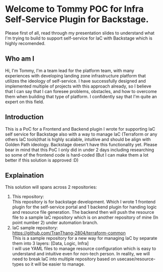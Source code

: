 # Welcome to Tommy POC for Infra Self-Service Plugin for Backstage.

Please first of all, read through my presentation slides to understand what I'm trying to build to support self-service for IaC with Backstage which is highly
recomended.

## Who am I
Hi, I'm Tommy, I'm a team lead for the platform team, with many experiences with developing landing zone infrastructure platform that utilizes the ideology of
self-service. I have successfully designed and implemented multiple of projects with this approach already, so I believe that I can say that I can foresee problems,
obstacles, and how to overcome them when building that type of platform. I confidently say that I'm quite an expert on this field.

## Introduction
This is a PoC for a Frontend and Backend plugin I wrote for supporting IaC self service for Backstage also with a way to manage IaC (Terraform or any others IaC tools)that is highly scalable, intuitive and should be align with Golden Path ideology. Backstage doesn't have this functionality yet. Please bear in mind that this PoC I 
only did in under 2 days including researching so some of the frontend code is hard-coded (But I can make them a lot better if this solution is approved :D)

## Explaination
This solution will spans across 2 repositories: 
1. This repository:<br>
This repository is for backstage development. Which I wrote 1 frontend plugin for the self-service portal and 1 backend plugin for handing logic and resource file
generation. The backend then will push the resource file to a sample IaC repository which is on another repository of mine (In point number 2) under automation branch.
2. IaC sample repository:<br>
https://github.com/TranThang-2804/terraform-common<br>
This is a sample repository for a new way for managing IaC by separate them into 3 layers: [Data, Logic, Infra]<br>
I will use YAML files to manage resource configuration which is easy to understand and intuitive even for non-tech person. In reality, we will need to break IaC 
into multiple repository based on usecase/resource-types so it will be easier to manage.
